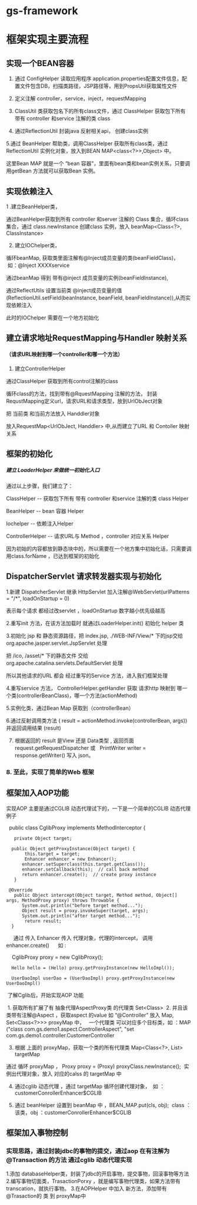 # gs-framework

框架实现主要流程
=====

实现一个BEAN容器
-----


1. 通过 ConfigHelper 读取应用程序 application.properties配置文件信息，配置文件包含DB，扫描类路径，JSP路径等，用到PropsUtil获取属性文件

2. 定义注解 controller，service，inject，requestMapping

3. ClassUtil 类获取包名下的所有class文件，通过 ClassHelper 获取包下所有 带有 controller 和service 注解的类 class

4. 通过ReflectionUtil 封装java 反射相关api， 创建class实例

5.通过 BeanHelper 帮助类，调用ClassHelper 获取所有class类，通过 ReflectionUtil 实例化对象，放入到BEAN MAP<class<?>>,Object> 中。

这里Bean MAP 就是一个 “bean 容器”，里面有bean类和bean实例关系，只要调用getBean 方法就可以获取Bean 实例。

实现依赖注入
----
1 .建立BeanHelper类， 

通过BeanHelper获取到所有 controller 和server 注解的 Class 集合，循环class 集合，通过 class.newInstance 创建class 实例，放入 beanMap<Class<?>, ClassInstance> 

2. 建立IOChelper类， 

循环beanMap, 获取类里面注解有@Inject成员变量的类(beanFieldClass)，  如：@Inject XXXXservice 

通过beanMap 得到 带有@inject 成员变量的实例(beanFieldInstance), 

通过ReflectUtils 设置当前类 @inject成员变量的值 (ReflectionUtil.setField(beanInstance, beanField, beanFieldInstance)),从而实现依赖注入

此时的IOChelper 需要在一个地方初始化


建立请求地址RequestMapping与Handler 映射关系 
----
#### （请求URL映射到哪一个controller和哪一个方法）

1. 建立ControllerHelper 

通过ClassHelper 获取到所有control注解的class 

循环class的方法，找到带有@RquestMapping 注解的方法， 封装RequstMapping定义url，请求URL和请求类型，放到UrlObJect对象

把 当前类 和当前方法放入 Handdler对象 

放入RequestMap<UrlObJect, Handdler> 中,从而建立了URL 和 Contoller 映射关系

框架的初始化
----
##### 建立 LoaderHelper 来做统一初始化入口 

通过以上步骤，我们建立了： 

ClassHelper -- 获取包下所有 带有 controller 和service 注解的类 class Helper

BeanHelper -- bean 容器 Helper

Iochelper -- 依赖注入Helper

ControllerHelper  -- 请求URL与 Method ，controller 对应关系 Helper

因为初始的内容都放到静态块中的，所以需要在一个地方集中初始化话，只需要调用class.forName ，已达到框架的初始化


DispatcherServlet 请求转发器实现与初始化
----

1.新建 DispatcherServlet 继承 HttpServlet  加入注解@WebServlet(urlPatterns = "/*", loadOnStartup = 0) 

表示每个请求 都经过改servlet ，loadOnStartup 数字越小优先级越高

2.重写init 方法，在该方法加载时 就通过LoaderHelper.init() 初始化 helper 类

3.初始化 jsp 和 静态资源路径，把 index.jsp, ./WEB-INF/View/* 下的jsp交给 org.apache.jasper.servlet.JspServlet 处理 

把 /ico, /asset/* 下的静态文件 交给 org.apache.catalina.servlets.DefaultServlet 处理 

所以其他请求的URL 都会 经过重写的Service 方法，进入我们框架处理

4.重写service 方法， ControllerHelper.getHandler 获取 请求http 映射到 哪一个类(controllerBeanClass)，哪一个方法(actionMethod)

5.实例化类，通过Bean Map 获取到（controllerBean） 

6.通过反射调用类方法 ( result = actionMethod.invoke(controllerBean, args))   并返回调用结果 (result)
 
7. 根据返回的 result 是View 还是 Data类型 , 返回页面  request.getRequestDispatcher 或   PrintWriter writer = response.getWriter() 写入 json。


### 8. 至此，实现了简单的Web 框架


## 框架加入AOP功能

实现AOP 主要是通过CGLIB 动态代理试下的，一下是一个简单的CGLIB 动态代理 例子 

   public class CglibProxy implements MethodInterceptor { 
   
       private Object target;    
         
      public Object getProxyInstance(Object target) {    
           this.target = target;  
           Enhancer enhancer = new Enhancer();    
          enhancer.setSuperclass(this.target.getClass());    
          enhancer.setCallback(this);  // call back method  
          return enhancer.create();  // create proxy instance  
       }    
         
     @Override  
       public Object intercept(Object target, Method method, Object[] args, MethodProxy proxy) throws Throwable {  
          System.out.println("before target method...");  
          Object result = proxy.invokeSuper(target, args);  
          System.out.println("after target method...");  
           return result;  
      }  
      
      通过 传入 Enhancer 传入 代理对象，代理的intercept， 调用enhancer.create() 
      如 : 
      
      CglibProxy proxy = new CglibProxy(); 
      
      Hello hello = (Hello) proxy.getProxyInstance(new HelloImpl()); 
      
      UserDaoImpl userDao = (UserDaoImpl) proxy.getProxyInstance(new UserDaoImpl()
      
      
  了解Cglib后，开始实现AOP 功能
  

  1. 获取所有扩展了有 抽象代理AspectProxy类 的代理类  Set<Class<?>>
  2. 并且该类带有注解@Aspect ，获取aspect 的value 如 “@Controller” 放入 Map<Class<?>, Set<Class<?>>> proxyMap 中，
   
   一个代理类 可以对应多个目标类，如 ：MAP ("class com.gs.demo1.aspect.ControllerAspect", "set<list> com.gs.demo1.controller.CustomerController 
 
 3. 根据 上面的 proxyMap，获取一个类的所有代理类   Map<Class<?>, List<Proxy>> targetMap 
 
 通过 循环 proxyMap ， Proxy proxy = (Proxy) proxyClass.newInstance();  实例出代理对象，放入 对应的calss 的 targetMap 中

4. 通过cglib 动态代理 ，通过 targetMap 循环创建代理对象，  如 ：customerConrollerEnhancer$CGLIB 

5. 通过 beanHelper 设置到 beanMap 中 ，BEAN_MAP.put(cls, obj);  class ：该类，obj ：customerConrollerEnhancer$CGLIB 



## 框架加入事物控制
### 实现思路，通过封装jdbc的事物的提交，通过aop 在有注解为@Transaction 的方法 通过cglib 动态代理实现

1.添加 databaseHelper类，封装了jdbc的开启事物，提交事物，回滚事物等方法
2.编写事物切面类，TrasactionPorxy ，就是编写事物代理类，如果方法带有transcation，就执行事物。
3.在AOPHelper 中加入 新方法，添加带有@Trasaction的 类 到 proxyMap中
